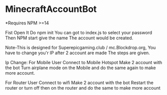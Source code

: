# MinecraftAccountBot

*Requires NPM >=14

Fist Open It Do npm init
You can got to index.js to select your password
Then NPM start
give the name
The account would be created.

Note-This is designed for Superepicgaming.club / mc.Blockdrop.org,
     You have to change you'r IP after 2 account are made The steps are given.
     
   
   
Ip Change:
For Mobile User
Connect to Mobile Hotspot
Make 2 account with the bot
Turn airplane mode on the Mobile and do the same again to make more account.

For Router User
Connect to wifi 
Make 2 account with the bot
Restart the router or turn off then on the router and do the same to make more account
